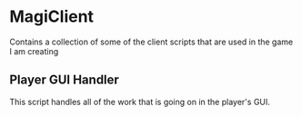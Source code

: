 # MagiClient
Contains a collection of some of the client scripts that are used in the game I am creating

## Player GUI Handler
This script handles all of the work that is going on in the player's GUI. 

